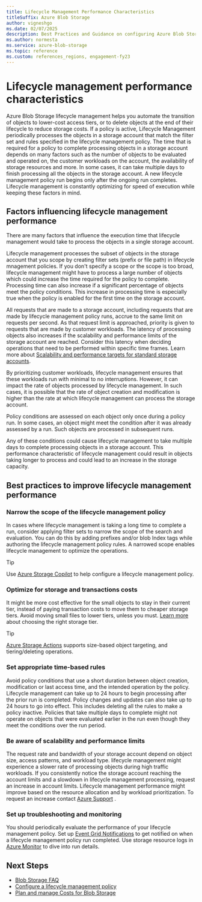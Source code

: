 ```yaml
---
title: Lifecycle Management Performance Characteristics
titleSuffix: Azure Blob Storage
author: vigneshgo
ms.date: 02/07/2025
description: Best Practices and Guidance on configuring Azure Blob Storage lifecycle management policies and factors influencing its performance
ms.author: normesta
ms.service: azure-blob-storage
ms.topic: reference
ms.custom: references_regions, engagement-fy23
---
```


# Lifecycle management performance characteristics


Azure Blob Storage lifecycle management helps you automate the transition of objects to lower-cost access tiers, or to delete objects at the end of their lifecycle to reduce storage costs. If a policy is active, Lifecycle Management periodically processes the objects in a storage account that match the filter set and rules specified in the lifecycle management policy. The time that is required for a policy to complete processing objects in a storage account depends on many factors such as the number of objects to be evaluated and operated on, the customer workloads on the account, the availability of storage resources and more. In some cases, it can take multiple days to finish processing all the objects in the storage account. A new lifecycle management policy run begins only after the ongoing run completes. Lifecycle management is constantly optimizing for speed of execution while keeping these factors in mind.


## Factors influencing lifecycle management performance

There are many factors that influence the execution time that lifecycle management would take to process the objects in a single storage account. 


Lifecycle management processes the subset of objects in the storage account that you scope by creating filter sets (prefix or file path) in lifecycle mnagement policies. If you don't specify a scope or the scope is too broad, lifecycle management might have to process a large number of objects which could increase the time required for the policy to complete. Processing time can also increase if a significant percentage of objects meet the policy conditions. This increase in processing time is especially true when the policy is enabled for the first time on the storage account.   

All requests that are made to a storage account, including requests that are made by lifecycle management policy runs, accrue to the same limit on requests per second. As that request limit is approached, priority is given to requests that are made by customer workloads. The latency of processing objects also increases if the scalability and performance limits of the storage account are reached. Consider this latency when deciding operations that need to be performed within specific time frames. Learn more about [Scalability and performance targets for standard storage accounts](../common/scalability-targets-standard-account.md).


By prioritizing customer workloads, lifecycle management ensures that these workloads run with minimal to no interruptions. However, it can impact the rate of objects processed by lifecycle management. In such cases, it is possible that the rate of object creation and modification is higher than the rate at which lifecycle management can process the storage account.  


Policy conditions are assessed on each object only once during a policy run. In some cases, an object might meet the condition after it was already assessed by a run. Such objects are processed in subsequent runs.

Any of these conditions could cause lifecycle management to take multiple days to complete processing objects in a storage account. This performance characteristic of lifecycle management could result in objects taking longer to process and could lead to an increase in the storage capacity. 


## Best practices to improve lifecycle management performance


### Narrow the scope of the lifecycle management policy

In cases where lifecycle management is taking a long time to complete a run, consider applying filter sets to narrow the scope of the search and evaluation. You can do this by adding prefixes and/or blob Index tags while authoring the lifecycle management policy rules. A narrowed scope enables lifecycle management to optimize the operations.

  > [!TIP] 
> Use [Azure Storage Copilot](/azure/copilot/improve-storage-accounts#reduce-storage-costs) to help configure a lifecycle management policy.


### Optimize for storage and transactions costs


It might be more cost effective for the small objects to stay in their current tier, instead of paying transaction costs to move them to cheaper storage tiers. Avoid moving small files to lower tiers, unless you must. [Learn more](access-tiers-best-practices.md) about choosing the right storage tier.

  > [!TIP] 
> [Azure Storage Actions](../../storage-actions/overview.md) supports size-based object targeting, and tiering/deleting operations.

### Set appropriate time-based rules

Avoid policy conditions that use a short duration between object creation, modification or last access time, and the intended operation by the policy. Lifecycle management can take up to 24 hours to begin processing after the prior run is completed. Policy changes and updates can also take up to 24 hours to go into effect. This includes deleting all the rules to make a policy inactive. Policies that take multiple days to complete might not operate on objects that were evaluated earlier in the run even though they meet the conditions over the run period.


### Be aware of scalability and performance limits

The request rate and bandwidth of your storage account depend on object size, access patterns, and workload type. lifecycle management might experience a slower rate of processing objects during high traffic workloads. If you consistently notice the storage account reaching the account limits and a slowdown in lifecycle management processing, request an increase in account limits. Lifecycle management performance might improve based on the resource allocation and by workload prioritization. To request an increase contact [Azure Support](https://azure.microsoft.com/support/faq/) .


### Set up troubleshooting and monitoring

You should periodically evaluate the performance of your lifecycle management policy. Set up [Event Grid Notifications](../../event-grid/blob-event-quickstart-portal.md) to get notified on when a lifecycle management policy run completed. Use storage resource logs in [Azure Monitor](monitor-blob-storage.md) to dive into run details.


## Next Steps
- [Blob Storage FAQ](storage-blob-faq.yml)
- [Configure a lifecycle management policy](lifecycle-management-policy-configure.md)
- [Plan and manage Costs for Blob Storage](../common/storage-plan-manage-costs.md)
